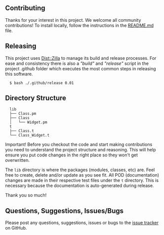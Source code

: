 ## Contributing

Thanks for your interest in this project. We welcome all community
contributions! To install locally, follow the instructions in the
[README.md](./README.mkdn) file.

## Releasing

This project uses [Dist::Zilla](https://github.com/rjbs/Dist-Zilla) to manage
its build and release processes. For ease and consistency there is also a
_"build"_ and _"release"_ script in the project .github folder which executes
the most common steps in releasing this software.

```
  $ bash ./.github/release 0.01
```

## Directory Structure

```
  lib
  ├── Class.pm
  ├── Class
  │   └── Widget.pm
  t
  ├── Class.t
  └── Class_Widget.t
```

Important! Before you checkout the code and start making contributions you need
to understand the project structure and reasoning. This will help ensure you
put code changes in the right place so they won't get overwritten.

The `lib` directory is where the packages (modules, classes, etc) are. Feel
free to create, delete and/or update as you see fit. All POD (documentation)
changes are made in their respective test files under the `t` directory. This
is necessary because the documentation is auto-generated during release.

Thank you so much!

## Questions, Suggestions, Issues/Bugs

Please post any questions, suggestions, issues or bugs to the [issue
tracker](../../issues) on GitHub.